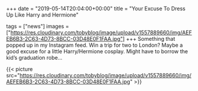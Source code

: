 +++
date = "2019-05-14T20:04:00+00:00"
title = "Your Excuse To Dress Up Like Harry and Hermione"

tags = ["news"]
images = ["https://res.cloudinary.com/tobyblog/image/upload/v1557889660/img/AEFEB6B3-2C63-4D73-8BCC-03D48E0F1FAA.jpg"]
+++
Something that popped up in my Instagram feed. Win a trip for two to London? Maybe a good excuse for a little Harry/Hermione cosplay. Might have to borrow the kid’s graduation robe... 

{{< picture src="https://res.cloudinary.com/tobyblog/image/upload/v1557889660/img/AEFEB6B3-2C63-4D73-8BCC-03D48E0F1FAA.jpg" >}}
